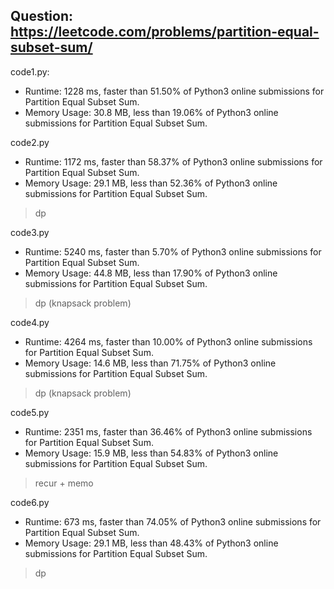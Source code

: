 ## Question: https://leetcode.com/problems/partition-equal-subset-sum/

code1.py:
* Runtime: 1228 ms, faster than 51.50% of Python3 online submissions for Partition Equal Subset Sum.
* Memory Usage: 30.8 MB, less than 19.06% of Python3 online submissions for Partition Equal Subset Sum.

code2.py
* Runtime: 1172 ms, faster than 58.37% of Python3 online submissions for Partition Equal Subset Sum.
* Memory Usage: 29.1 MB, less than 52.36% of Python3 online submissions for Partition Equal Subset Sum.
> dp

code3.py
* Runtime: 5240 ms, faster than 5.70% of Python3 online submissions for Partition Equal Subset Sum.
* Memory Usage: 44.8 MB, less than 17.90% of Python3 online submissions for Partition Equal Subset Sum.
> dp (knapsack problem)

code4.py
* Runtime: 4264 ms, faster than 10.00% of Python3 online submissions for Partition Equal Subset Sum.
* Memory Usage: 14.6 MB, less than 71.75% of Python3 online submissions for Partition Equal Subset Sum.
> dp (knapsack problem)

code5.py
* Runtime: 2351 ms, faster than 36.46% of Python3 online submissions for Partition Equal Subset Sum.
* Memory Usage: 15.9 MB, less than 54.83% of Python3 online submissions for Partition Equal Subset Sum.
> recur + memo

code6.py
* Runtime: 673 ms, faster than 74.05% of Python3 online submissions for Partition Equal Subset Sum.
* Memory Usage: 29.1 MB, less than 48.43% of Python3 online submissions for Partition Equal Subset Sum.
> dp